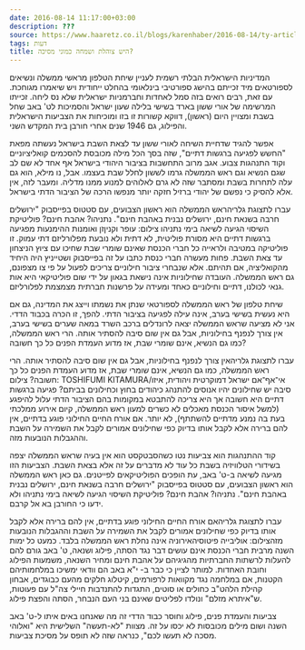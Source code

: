 ```yaml
---
date: 2016-08-14 11:17:00+03:00
description: ???
source: https://www.haaretz.co.il/blogs/karenhaber/2016-08-14/ty-article/0000017f-f8f1-d460-afff-fbf7c4580000
tags: דעות
title: היש צוהלת ושמחה כמוני מסיכה?
---
```


המדיניות הישראלית הבלתי רשמית לעניין שיחת הטלפון מראשי ממשלה ונשיאים לספורטאים מיד זכייתם בהישג ספורטיבי בינלאומי בהחלט ייחודית ויש שיאמרו מגוחכת. עם זאת, רבים רואים בזה סמל לאחדות וחברמניות ישראלית שלא נס ליחה. זכייתו המרשימה של אורי ששון בארד בשישי בלילה שעון ישראל והסמיכות לט' באב שחל בשבת ומצויין היום (ראשון), דווקא קשורות זו בזו ומוכיחות את הצביעות הישראלית והפילוג, גם 1946 שנים אחרי חורבן בית המקדש השני.

אפשר להגיד שדחיית השיחה לאורי ששון עד לצאת השבת בישראל נעשתה מפאת "החשש לפגיעה ברגשות דתיים", שזה בסך הכל מילה מכובסת להסכמים קואליציוניים וקוד התנהגות צבוע. אגב מרוב התחשבות בציבור היהודי בישראל אף אחד לא שם לב שגם הנשיא וגם ראש הממשלה גרמו לששון לחלל שבת בעצמו. אבל, נו מילא, הוא גם עלה לתחרות בשבת ומסתבר שזה לא גרם לאלוהים למנוע ממנו מדליה. ומעבר לזה, אין אלא להסיק כי נפשם של יהודי ברזיל חזקה יותר מנפשו הרכה של הציבור הדתי בישראל.

 עברו לתצוגת גלריהראש הממשלה הוא ראשון הצבועים, עם סטטוס בפייסבוק "ירושלים חרבה בשנאת חינם, ירושלים נבנית באהבת חינם". נתניהו? אהבת חינם? פוליטיקת השיסוי הגיעה לשיאה בימי נתניהו צילום: עופר וקניןזן ואומנות ההימנעות מפגיעה ברגשות דתיים היא מסורת פוליטית, לא דתית ולא נובעת מפלורליזם דתי עמוק. זו פוליטיקה במטיבה ולראייה כל חברי הכנסת שאינם שומרי שבת שחיכו עם ציוץ הניצחון עד צאת השבת. פחות מעשרה חברי כנסת כתבו על זה בפייסבוק ושטייניץ היה היחיד מהקואליציה, אם תהיתם. אלא שנבחרי ציבור חילוניים צריכים לפעול על פי צו מצפונם, גם ראש הממשלה. העובדה שחילוניות אינה נישאת בגאון על ידי שום פוליטיקאי היא אות גנאי לכולנו, דתיים וחילוניים כאחד ומעידה על פרשנות חברתית מצמצמת לפלורליזם.

שיחת טלפון של ראש הממשלה לספורטאי שנתן את נשמתו וייצג את המדינה, גם אם היא נעשית בשישי בערב, אינה עילה לפגיעה בציבור הדתי. להפך, זו הכרה בכבוד הדדי. אני לא מציעה שראש הממשלה יצאה לרונדלים ברכב השרד במאה שערים בשישי בערב, אין צורך לנפנף בחילוניות, אבל גם אין שום סיבה להסתיר אותה. הרי ראש הממשלה, כמו גם הנשיא, אינם שומרי שבת, אז מדוע העמדת הפנים כל כך חשובה?

 עברו לתצוגת גלריהאין צורך לנפנף בחילוניות, אבל גם אין שום סיבה להסתיר אותה. הרי ראש הממשלה, כמו גם הנשיא, אינם שומרי שבת, אז מדוע העמדת הפנים כל כך חשובה? צילום: TOSHIFUMI KITAMURA/אי־אף־אם ישראל דמוקרטית ויהודית, איזו סיבה יש שחילונים יהיו אנוסים להתנהג כיהודים בחוץ וכחילונים בביתם? פגיעה ברגשות דתיים היא חשובה אך היא צריכה להתבטא במקומות בהם הציבור הדתי עלול להיפגע (למשל איסור הכנסת מאכלים לא כשרים למעון ראש הממשלה, קיום אירוע ממלכתי בעת בה נמנע מדתיים להשתתף), לא יותר. אם אורח החיים החילוני פוגע בדתיים, אין להם ברירה אלא לקבל אותו בדיוק כפי שחילונים אמורים לקבל את השמירה על השבת וההגבלות הנובעות מזה.

קוד ההתנהגות הוא צביעות נטו כשהסבטקסט הוא אין בעיה שראש הממשלה יצפה בשידורי הטלוויזיה בשבת כל עוד לא מדברים על זה אלא בצאת השבת. הצביעות הזו מגיעה לשיאה ב-ט' באב, עת הופכים הפוליטיקאים לפייטנים. גם כאן ראש הממשלה הוא ראשון הצבועים, עם סטטוס בפייסבוק "ירושלים חרבה בשנאת חינם, ירושלים נבנית באהבת חינם". נתניהו? אהבת חינם? פוליטיקת השיסוי הגיעה לשיאה בימי נתניהו ולא ידעו כי החורבן בא אל קרבם.

 עברו לתצוגת גלריהאם אורח החיים החילוני פוגע בדתיים, אין להם ברירה אלא לקבל אותו בדיוק כפי שחילונים אמורים לקבל את השמירה על השבת וההגבלות הנובעות מזהצילום: אוליבייה פיטוסיהאירוניה אינה נחלת ראש הממשלה בלבד. כמעט כל ימות השנה מרבית חברי הכנסת אינם עושים דבר נגד הסתה, פילוג ושנאה, ט' באב גורם להם להעלות לרשתות החברתיות מהגיגיהם על אהבת חינם ומחיר השנאה, משמעות הפילוג וחובת האחדות. למותר לציין כי כבר ב- י"א באב הם וודאי ימשיכו במלחמותיהם הקטנות, אם במלחמה נגד מקוואות לרפורמים, קיטלוג חלקים מהעם כבוגדים, אבחון קהילת הלהט"ב כחולים או סוטים, התגדות להתנדבות חיילי צה"ל עם פעוטות, ש"איתרא מזלם" ונולדו לפליטים שאינם בני העם הנבחר, הסתה והפצת פילוג.

צביעות והעמדת פנים, פילוג וחוסר כבוד הדדי זה מה שאנחנו באים איתו ל-ט' באב השנה ושום מילים מכובסות לא יכסו על זה. מצוות "לא-תעשה" השלישית היא "ואלוהי מסכה לא תעשו לכם", כנראה שזה לא תופס על מסיכת צביעות.